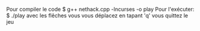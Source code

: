 Pour compiler le code
$ g++ nethack.cpp -lncurses -o play
Pour l'exécuter:
$ ./play
avec les flêches vous vous déplacez
en tapant 'q' vous quittez le jeu
